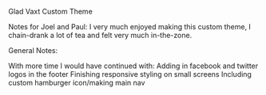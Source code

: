 Glad Vaxt Custom Theme

Notes for Joel and Paul:
I very much enjoyed making this custom theme, I chain-drank a lot of tea and felt very much in-the-zone.

General Notes:

With more time I would have continued with:
Adding in facebook and twitter logos in the footer
Finishing responsive styling on small screens
Including custom hamburger icon/making main nav
